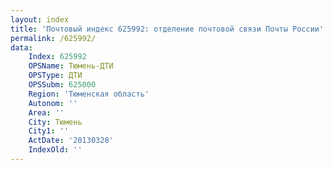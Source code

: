 ```yaml
---
layout: index
title: 'Почтовый индекс 625992: отделение почтовой связи Почты России'
permalink: /625992/
data:
    Index: 625992
    OPSName: Тюмень-ДТИ
    OPSType: ДТИ
    OPSSubm: 625000
    Region: 'Тюменская область'
    Autonom: ''
    Area: ''
    City: Тюмень
    City1: ''
    ActDate: '20130328'
    IndexOld: ''
---
```

